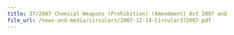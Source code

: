 ```yaml
---
title: 37/2007 Chemical Weapons (Prohibition) (Amendment) Act 2007 and the Chemical Weapons (Prohibition) Regulations 2007
file_url: /news-and-media/circulars/2007-12-14-Circular372007.pdf
---
```

